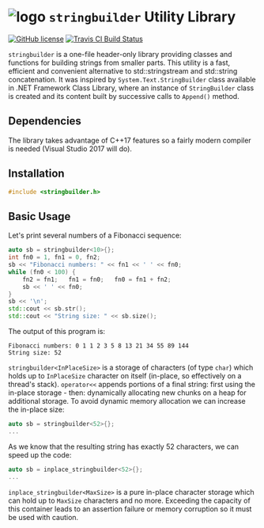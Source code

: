 ![logo](http://isameru.github.io/stringbuilder/logo.png) `stringbuilder` Utility Library
===========

[![GitHub license](https://img.shields.io/badge/license-MIT-blue.svg?maxAge=3600)](https://raw.githubusercontent.com/isameru/stringbuilder/master/LICENSE)
[![Travis CI Build Status](https://travis-ci.org/isameru/stringbuilder.svg?branch=master)](https://travis-ci.org/isameru/stringbuilder)

`stringbuilder` is a one-file header-only library providing classes and functions for building strings from smaller parts.
This utility is a fast, efficient and convenient alternative to std::stringstream and std::string concatenation.
It was inspired by `System.Text.StringBuilder` class available in .NET Framework Class Library, where an instance of `StringBuilder` class is created and its content built by successive calls to `Append()` method.

## Dependencies

The library takes advantage of C++17 features so a fairly modern compiler is needed (Visual Studio 2017 will do).

## Installation

```cpp
#include <stringbuilder.h>
```

## Basic Usage

Let's print several numbers of a Fibonacci sequence:

```cpp
auto sb = stringbuilder<10>{};
int fn0 = 1, fn1 = 0, fn2;
sb << "Fibonacci numbers: " << fn1 << ' ' << fn0;
while (fn0 < 100) {
    fn2 = fn1;   fn1 = fn0;   fn0 = fn1 + fn2;
    sb << ' ' << fn0;
}
sb << '\n';
std::cout << sb.str();
std::cout << "String size: " << sb.size();
```

The output of this program is:

```
Fibonacci numbers: 0 1 1 2 3 5 8 13 21 34 55 89 144
String size: 52
```

`stringbuilder<InPlaceSize>` is a storage of characters (of type `char`) which holds up to `InPlaceSize` character on itself (in-place, so effectively on a thread's stack).
`operator<<` appends portions of a final string: first using the in-place storage - then: dynamically allocating new chunks on a heap for additional storage.
To avoid dynamic memory allocation we can increase the in-place size:

```cpp
auto sb = stringbuilder<52>{};
...
```

As we know that the resulting string has exactly 52 characters, we can speed up the code:

```cpp
auto sb = inplace_stringbuilder<52>{};
...
```

`inplace_stringbuilder<MaxSize>` is a pure in-place character storage which can hold up to `MaxSize` characters and no more.
Exceeding the capacity of this container leads to an assertion failure or memory corruption so it must be used with caution.
